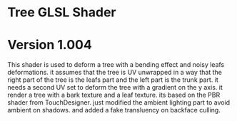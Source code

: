 # Tree GLSL Shader
# Version 1.004
This shader is used to deform a tree with a bending effect and noisy leafs deformations. 
it assumes that the tree is UV unwrapped in a way that the right part of the tree is the leafs part and the left part is the trunk part. 
it needs a second UV set to deform the tree with a gradient on the y axis. it render a tree with a bark texture and a leaf texture. 
its based on the PBR shader from TouchDesigner. 
just modified the ambient lighting part to avoid ambient on shadows. 
and added a fake transluency on backface culling.